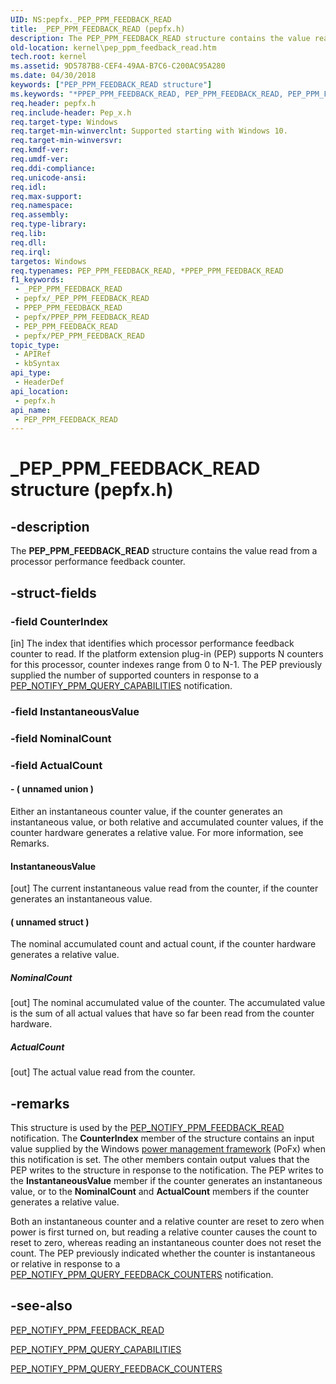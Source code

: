 ```yaml
---
UID: NS:pepfx._PEP_PPM_FEEDBACK_READ
title: _PEP_PPM_FEEDBACK_READ (pepfx.h)
description: The PEP_PPM_FEEDBACK_READ structure contains the value read from a processor performance feedback counter.
old-location: kernel\pep_ppm_feedback_read.htm
tech.root: kernel
ms.assetid: 9D5787B8-CEF4-49AA-B7C6-C200AC95A280
ms.date: 04/30/2018
keywords: ["PEP_PPM_FEEDBACK_READ structure"]
ms.keywords: "*PPEP_PPM_FEEDBACK_READ, PEP_PPM_FEEDBACK_READ, PEP_PPM_FEEDBACK_READ structure [Kernel-Mode Driver Architecture], PPEP_PPM_FEEDBACK_READ, PPEP_PPM_FEEDBACK_READ structure pointer [Kernel-Mode Driver Architecture], _PEP_PPM_FEEDBACK_READ, kernel.pep_ppm_feedback_read, pepfx/PEP_PPM_FEEDBACK_READ, pepfx/PPEP_PPM_FEEDBACK_READ"
req.header: pepfx.h
req.include-header: Pep_x.h
req.target-type: Windows
req.target-min-winverclnt: Supported starting with Windows 10.
req.target-min-winversvr: 
req.kmdf-ver: 
req.umdf-ver: 
req.ddi-compliance: 
req.unicode-ansi: 
req.idl: 
req.max-support: 
req.namespace: 
req.assembly: 
req.type-library: 
req.lib: 
req.dll: 
req.irql: 
targetos: Windows
req.typenames: PEP_PPM_FEEDBACK_READ, *PPEP_PPM_FEEDBACK_READ
f1_keywords:
 - _PEP_PPM_FEEDBACK_READ
 - pepfx/_PEP_PPM_FEEDBACK_READ
 - PPEP_PPM_FEEDBACK_READ
 - pepfx/PPEP_PPM_FEEDBACK_READ
 - PEP_PPM_FEEDBACK_READ
 - pepfx/PEP_PPM_FEEDBACK_READ
topic_type:
 - APIRef
 - kbSyntax
api_type:
 - HeaderDef
api_location:
 - pepfx.h
api_name:
 - PEP_PPM_FEEDBACK_READ
---
```


# _PEP_PPM_FEEDBACK_READ structure (pepfx.h)


## -description

The <b>PEP_PPM_FEEDBACK_READ</b> structure contains the value read from a processor performance feedback counter.

## -struct-fields

### -field CounterIndex

[in] The index that identifies which processor performance feedback counter to read. If the platform extension plug-in (PEP) supports N counters for this processor, counter indexes range from 0 to N-1. The PEP previously supplied the number of supported counters in response to a <a href="/windows-hardware/drivers/ddi/pepfx/ns-pepfx-_pep_ppm_query_capabilities">PEP_NOTIFY_PPM_QUERY_CAPABILITIES</a> notification.

### -field InstantaneousValue

### -field NominalCount

### -field ActualCount

 




#### - ( unnamed union )

Either an instantaneous counter value, if the counter generates an instantaneous value, or both relative and accumulated counter values, if the counter hardware generates a relative value. For more information, see Remarks.



#### InstantaneousValue

[out] The current instantaneous value read from the counter, if the counter generates an instantaneous value.



#### ( unnamed struct )

The nominal accumulated count and actual count, if the counter hardware generates a relative value.



##### NominalCount

[out] The nominal accumulated value of the counter. The accumulated value is the sum of all actual values that have so far been read from the counter hardware.



##### ActualCount

[out] The actual value read from the counter.

## -remarks

This structure is used by the <a href="/windows-hardware/drivers/ddi/pepfx/ns-pepfx-_pep_ppm_feedback_read">PEP_NOTIFY_PPM_FEEDBACK_READ</a> notification. The <b>CounterIndex</b> member of the structure contains an input value supplied by the Windows <a href="/windows-hardware/drivers/ddi/index">power management framework</a> (PoFx) when this notification is set. The other members contain output values that the PEP writes to the structure in response to the notification. The PEP writes to the <b>InstantaneousValue</b> member if the counter generates an instantaneous value, or to the <b>NominalCount</b> and <b>ActualCount</b> members if the counter generates a relative value.

Both an instantaneous counter and a relative counter are reset to zero when power is first turned on, but reading a relative counter causes the count to reset to zero, whereas reading an instantaneous counter does not reset the count. The PEP previously indicated whether the counter is instantaneous or relative in response to a <a href="/windows-hardware/drivers/ddi/pepfx/ns-pepfx-_pep_ppm_query_feedback_counters">PEP_NOTIFY_PPM_QUERY_FEEDBACK_COUNTERS</a> notification.

## -see-also

<a href="/windows-hardware/drivers/ddi/pepfx/ns-pepfx-_pep_ppm_feedback_read">PEP_NOTIFY_PPM_FEEDBACK_READ</a>



<a href="/windows-hardware/drivers/ddi/pepfx/ns-pepfx-_pep_ppm_query_capabilities">PEP_NOTIFY_PPM_QUERY_CAPABILITIES</a>



<a href="/windows-hardware/drivers/ddi/pepfx/ns-pepfx-_pep_ppm_query_feedback_counters">PEP_NOTIFY_PPM_QUERY_FEEDBACK_COUNTERS</a>